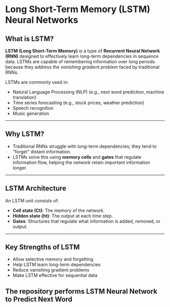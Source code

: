 
# Long Short-Term Memory (LSTM) Neural Networks

## What is LSTM?

**LSTM (Long Short-Term Memory)** is a type of **Recurrent Neural Network (RNN)** designed to effectively learn long-term dependencies in sequence data. LSTMs are capable of remembering information over long periods because they address the *vanishing gradient problem* faced by traditional RNNs.

LSTMs are commonly used in:
- Natural Language Processing (NLP) (e.g., next word prediction, machine translation)
- Time series forecasting (e.g., stock prices, weather prediction)
- Speech recognition
- Music generation

---

## Why LSTM?

- Traditional RNNs struggle with long-term dependencies; they tend to "forget" distant information.
- LSTMs solve this using **memory cells** and **gates** that regulate information flow, helping the network retain important information longer.

---

## LSTM Architecture

An LSTM unit consists of:
- **Cell state (Ct)**: The memory of the network.
- **Hidden state (ht)**: The output at each time step.
- **Gates**: Structures that regulate what information is added, removed, or output.

---


## Key Strengths of LSTM

- Allow selective memory and forgetting  
- Help LSTM learn long-term dependencies  
- Reduce vanishing gradient problems  
- Make LSTM effective for sequential data 

## The repository performs LSTM Neural Network to Predict Next Word
